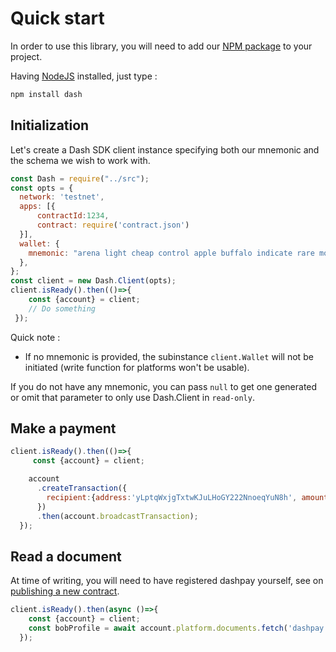 # Quick start

In order to use this library, you will need to add our [NPM package](https://www.npmjs.com/dash) to your project.

Having [NodeJS](https://nodejs.org/) installed, just type :

```bash
npm install dash
```
## Initialization

Let's create a Dash SDK client instance specifying both our mnemonic and the schema we wish to work with.

```js
const Dash = require("../src");
const opts = {
  network: 'testnet',
  apps: [{
      contractId:1234,
      contract: require('contract.json')
  }],
  wallet: {
    mnemonic: "arena light cheap control apple buffalo indicate rare motor valid accident isolate",
  },
};
const client = new Dash.Client(opts);
client.isReady().then(()=>{
    const {account} = client;
    // Do something
 });
```

Quick note :
- If no mnemonic is provided, the subinstance `client.Wallet` will not be initiated (write function for platforms won't be usable).

If you do not have any mnemonic, you can pass `null` to get one generated or omit that parameter to only use Dash.Client in `read-only`.  


## Make a payment

```js
client.isReady().then(()=>{
     const {account} = client;

    account
      .createTransaction({
        recipient:{address:'yLptqWxjgTxtwKJuLHoGY222NnoeqYuN8h', amount:0.12}
      })
      .then(account.broadcastTransaction);
  });
```

## Read a document 

At time of writing, you will need to have registered dashpay yourself, see on [publishing a new contract](/examples/publishing-a-new-contract.md).

```js
client.isReady().then(async ()=>{
    const {account} = client;
    const bobProfile = await account.platform.documents.fetch('dashpay.profile', {name:'bob'})
  });
```
